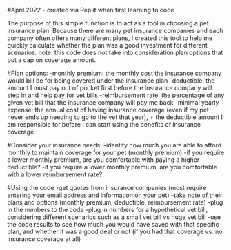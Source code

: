 #April 2022 - created via Replit when first learning to code 

The purpose of this simple function is to act as a tool in choosing a pet insurance plan. Because there are many pet insurance companies and each company often offers many different plans, I created this tool to help me quickly calculate whether the plan was a good investment for different scenarios. note: this code does not take into consideration plan options that put a cap on coverage amount. 

#Plan options:
-monthly premium: the monthly cost the insurance company would bill be for being covered under the insurance plan 
-deductible: the amount I must pay out of pocket first before the insurance company will step in and help pay for vet bills 
-reimbursement rate: the percentage of any given vet bill that the insurance company will pay me back 
-minimal yearly expense: the annual cost of having insurance coverage (even if my pet never ends up needing to go to the vet that year), + the deductible amount I am responsible for before I can start using the benefits of insurance coverage 

#Consider your insurance needs:
-identify how much you are able to afford monthly to maintain coverage for your pet (monthly premium) 
-if you require a lower monthly premium, are you comfortable with paying a higher deductible? 
-if you require a lower monthly premium, are you comfortable with a lower reimbursement rate?

#Using the code 
-get quotes from insurance companies (most require entering your email address and information on your pet) 
-take note of their plans and options (monthly premium, deductible, reimbursement rate)
-plug in the numbers to the code 
-plug in numbers for a hypothetical vet bill, considering different scenarios such as a small vet bill vs huge vet bill
-use the code results to see how much you would have saved with that specific plan, and whether it was a good deal or not (if you had that coverage vs. no insurance coverage at all)

